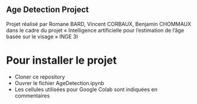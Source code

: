 ## Age Detection Project

Projet réalisé par Romane BARD, Vincent CORBAUX, Benjamin CHOMMAUX dans le cadre du projet « Intelligence artificielle pour l’estimation de l’âge basée sur le visage » INGE 3I

# Pour installer le projet
- Cloner ce repository
- Ouvrer le fichier AgeDetection.ipynb
- Les cellules utilisées pour Google Colab sont indiquées en commentaires
